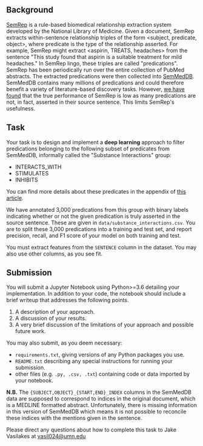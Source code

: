 ## Background

[SemRep](https://semrep.nlm.nih.gov/) is a rule-based biomedical relationship extraction system developed by the
National Library of Medicine.
Given a document, SemRep extracts within-sentence relationship triples of the form <subject, predicate, object>, where
predicate
is the type of the relationship asserted. For example, SemRep might extract <aspirin, TREATS, headaches> from the
sentence "This
study found that aspirin is a suitable treatment for mild headaches."
In SemRep lingo, these triples are called "predications".
SemRep has been periodically run over the entire collection of PubMed abstracts. The extracted predications were then
collected into
[SemMedDB](https://skr3.nlm.nih.gov/SemMedDB/index.html).
SemMedDB contains many millions of predications and could therefore benefit a variety of literature-based
discovery tasks.
However, [we have found](https://www.sciencedirect.com/science/article/pii/S1532046414000057) that the true performance
of
SemRep is low as many predications are not, in fact, asserted in their source sentence. This limits SemRep's usefulness.

## Task

Your task is to design and implement a **deep learning** approach to filter predications belonging to the following
subset of
predicates from SemMedDB, informally called the "Substance Interactions" group:

* INTERACTS\_WITH
* STIMULATES
* INHIBITS

You can find more details about these predicates in the appendix
of [this article](https://bmcbioinformatics.biomedcentral.com/articles/10.1186/1471-2105-12-486).

We have annotated 3,000 predications from this group with binary labels indicating whether or not the given predication
is truly asserted in the source sentence. These are given in `data/substance_interactions.csv`. You are to split these
3,000 predications into a training and test set, and report precision, recall, and F1 score of your model on both
training and test.

You must extract features from the `SENTENCE` column in the dataset. You may also use other columns, as you see fit.

## Submission

You will submit a Jupyter Notebook using Python>=3.6 detailing your implementation. In addition to your code, the
notebook should include
a brief writeup that addresses the following points.

1. A description of your approach.
2. A discussion of your results.
3. A very brief discussion of the limitations of your approach and possible future work.

You may also submit, as you deem necessary:

* `requirements.txt`, giving versions of any Python packages you use.
* `README.txt` describing any special instructions for running your submission.
* other files (e.g. `.py, .csv, .txt`) containing code or data imported by your notebook.

**N.B.** The `{SUBJECT,OBJECT}_{START,END}_INDEX` columns in the SemMedDB data are supposed to correspond to indices in
the
original document, which is a MEDLINE formatted abstract. Unfortunately, there is missing information in this version
of SemMedDB which means it is not possible to reconcile these indices with the mentions given in the sentence.

Please direct any questions about how to complete this task to Jake Vasilakes at vasil024@umn.edu
